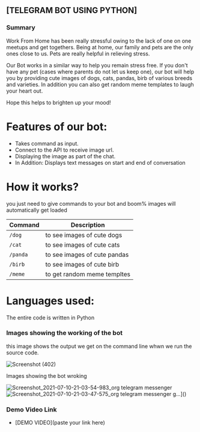 ## [TELEGRAM BOT USING PYTHON]

### Summary 

Work From Home has been really stressful owing to the lack of one on one meetups and get togethers. Being at home, our family and pets are the only ones close to us. Pets are really helpful in relieving stress.

Our Bot works in a similar way to help you remain stress free. If you don't have any pet (cases where parents do not let us keep one), our bot will help you by providing cute images of dogs, cats, pandas, birb of various breeds and varieties. In addition you can also get random meme templates to laugh your heart out.

Hope this helps to brighten up your mood!

# Features of our bot:

- Takes command as input.
- Connect to the API to receive image url.
- Displaying the image as part of the chat.
- In Addition: Displays text messages on start and end of conversation

# How it works?
 you just need to give commands to your bot and boom% images will automatically get loaded
 
 | Command | Description |
| --- | --- |
| `/dog` | to see images of cute dogs |
| `/cat` | to see images of cute cats |
| `/panda` | to see images of cute pandas |
| `/birb` | to see images of cute birb |
| `/meme` | to get random meme templtes |
 

# Languages used:
The entire code is written in Python

### Images showing the working of the bot

this image shows the output we get on the command line whwn we run the source code.

![Screenshot (402)](https://user-images.githubusercontent.com/60690997/125168225-0349b800-e1c2-11eb-8b29-8e2d5a629e18.png)

Images showing the bot wroking

![Screenshot_2021-07-10-21-03-54-983_org telegram messenger](https://user-images.githubusercontent.com/60690997/125168380-eeb9ef80-e1c2-11eb-9c85-d484bf90cdce.jpg)
![Screenshot_2021-07-10-21-03-47-575_org telegram messenger](https://user-images.githubusercontent.com/60690997/125168467-58d29480-e1c3-11eb-88b4-9c2260883689.jpg)
g…]()



### Demo Video Link
- [DEMO VIDEO](paste your link here)



